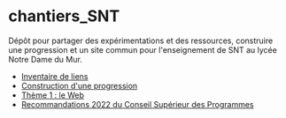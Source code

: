 # chantiers_SNT
Dépôt pour partager des expérimentations et des ressources, construire une progression et un site commun pour l'enseignement de SNT au lycée Notre Dame du Mur. 

- [Inventaire de liens](liens.md)
- [Construction d'une progression](progression.md)
- [Thème 1 : le Web](./Web/index.md)
- [Recommandations 2022 du Conseil Supérieur des Programmes](recommandations_csp.md)
